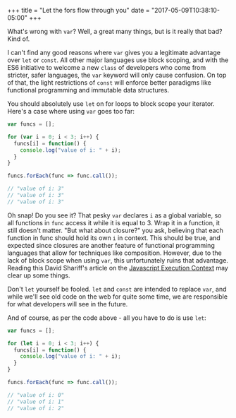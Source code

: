 +++
title = "Let the fors flow through you"
date = "2017-05-09T10:38:10-05:00"
+++

What's wrong with `var`?  Well, a great many things, but is it really that bad?  Kind of.

I can't find any good reasons where `var` gives you a legitimate advantage over `let` or `const`.  All other major languages use block scoping, and with the ES6 initiative to welcome a new `class` of developers who come from stricter, safer languages, the `var` keyword will only cause confusion.  On top of that, the light restrictions of `const` will enforce better paradigms like functional programming and immutable data structures.

You should absolutely use `let` on for loops to block scope your iterator.  Here's a case where using `var` goes too far:

```javascript
var funcs = [];

for (var i = 0; i < 3; i++) {
  funcs[i] = function() {
    console.log("value of i: " + i);
  }
}

funcs.forEach(func => func.call());

// "value of i: 3"
// "value of i: 3"
// "value of i: 3"
```

Oh snap! Do you see it? That pesky `var` declares `i` as a global variable, so all functions in `func` access it while it is equal to 3.  Wrap it in a function, it still doesn't matter.  "But what about closure?" you ask, believing that each function in func should hold its own `i` in context.  This should be true, and expected since closures are another feature of functional programming languages that allow for techniques like composition.  However, due to the lack of block scope when using `var`, this unfortunately ruins that advantage. Reading this David Shariff's article on the [Javascript Execution Context](http://davidshariff.com/blog/what-is-the-execution-context-in-javascript/) may clear up some things.

Don't `let` yourself be fooled.  `let` and `const` are intended to replace `var`, and while we'll see old code on the web for quite some time, we are responsible for what developers will see in the future.

And of course, as per the code above - all you have to do is use `let`:

```javascript
var funcs = [];

for (let i = 0; i < 3; i++) {
  funcs[i] = function() {
    console.log("value of i: " + i);
  }
}

funcs.forEach(func => func.call());

// "value of i: 0"
// "value of i: 1"
// "value of i: 2"
```
